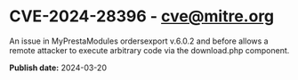 # CVE-2024-28396 - cve@mitre.org

An issue in MyPrestaModules ordersexport v.6.0.2 and before allows a remote attacker to execute arbitrary code via the download.php component.

**Publish date:** 2024-03-20
